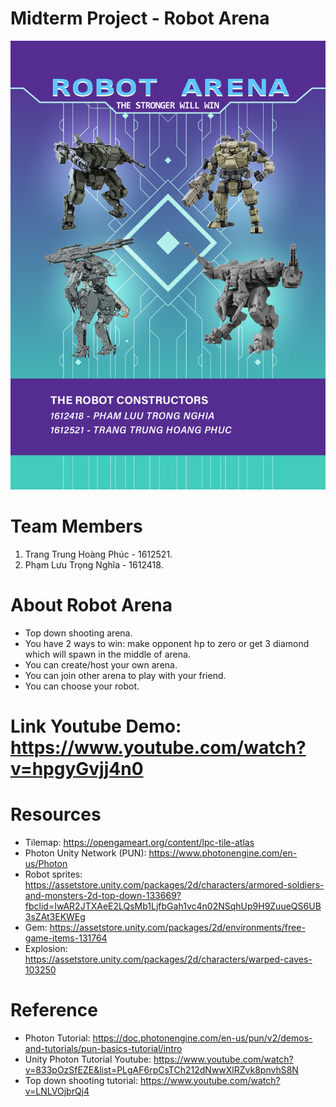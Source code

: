 # Midterm Project - Robot Arena

![poster](https://github.com/hoangphuc1998/Midterm/blob/master/poster.png)

# Team Members
1. Trang Trung Hoàng Phúc - 1612521.
2. Phạm Lưu Trọng Nghĩa - 1612418.

# About Robot Arena
- Top down shooting arena.
- You have 2 ways to win: make opponent hp to zero or get 3 diamond which will spawn in the middle of arena.
- You can create/host your own arena.
- You can join other arena to play with your friend.
- You can choose your robot.

# Link Youtube Demo: https://www.youtube.com/watch?v=hpgyGvjj4n0

# Resources
- Tilemap: https://opengameart.org/content/lpc-tile-atlas
- Photon Unity Network (PUN): https://www.photonengine.com/en-us/Photon
- Robot sprites: https://assetstore.unity.com/packages/2d/characters/armored-soldiers-and-monsters-2d-top-down-133669?fbclid=IwAR2JTXAeE2LQsMb1LjfbGah1vc4n02NSqhUp9H9ZuueQS6UB3sZAt3EKWEg
-	Gem: https://assetstore.unity.com/packages/2d/environments/free-game-items-131764
-	Explosion: https://assetstore.unity.com/packages/2d/characters/warped-caves-103250
# Reference
- Photon Tutorial: https://doc.photonengine.com/en-us/pun/v2/demos-and-tutorials/pun-basics-tutorial/intro
- Unity Photon Tutorial Youtube: https://www.youtube.com/watch?v=833pOzSfEZE&list=PLgAF6rpCsTCh212dNwwXlRZvk8pnvhS8N
- Top down shooting tutorial: https://www.youtube.com/watch?v=LNLVOjbrQj4
